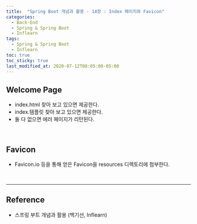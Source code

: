 ```yaml
---
title:  "Spring Boot 개념과 활용 - 14장 : Index 페이지와 Favicon"
categories:
  - Back-End
  - Spring & Spring Boot
  - Inflearn
tags:
  - Spring & Spring Boot
  - Inflearn
toc: true
toc_sticky: true
last_modified_at: 2020-07-12T08:05:00-05:00
---
```


## Welcome Page

* index.html 찾아 보고 있으면 제공한다.
* index.템플릿 찾아 보고 있으면 제공한다.
* 둘 다 없으면 에러 페이지가 리턴된다.

<br>

## Favicon

* Favicon.io 등을 통해 얻은 Favicon을 resources 디렉토리에 첨부한다.

<br>

---

## Reference

* 스프링 부트 개념과 활용 (백기선, Inflearn)
